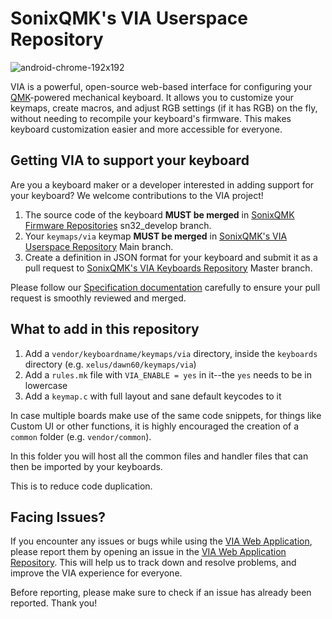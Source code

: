 # SonixQMK's VIA Userspace Repository

![android-chrome-192x192](https://user-images.githubusercontent.com/1714072/222621960-ddfb8ee6-a486-4c66-8852-b204ba7c807b.png)

VIA is a powerful, open-source web-based interface for configuring your [QMK](https://qmk.fm)-powered mechanical keyboard. It allows you to customize your keymaps, create macros, and adjust RGB settings (if it has RGB) on the fly, without needing to recompile your keyboard's firmware. This makes keyboard customization easier and more accessible for everyone.

## Getting VIA to support your keyboard

Are you a keyboard maker or a developer interested in adding support for your keyboard? We welcome contributions to the VIA project!

1. The source code of the keyboard **MUST be merged** in [SonixQMK Firmware Repositories](https://github.com/SonixQMK/qmk_firmware) sn32_develop branch.
2. Your `keymaps/via` keymap **MUST be merged** in [SonixQMK's VIA Userspace Repository](https://github.com/SonixQMK/qmk_userspace_via) Main branch.
3. Create a definition in JSON format for your keyboard and submit it as a pull request to [SonixQMK's VIA Keyboards Repository](https://github.com/SonixQMK/sonix-via-keyboards) Master branch.

Please follow our [Specification documentation](https://www.caniusevia.com/docs/specification) carefully to ensure your pull request is smoothly reviewed and merged.

## What to add in this repository

1. Add a `vendor/keyboardname/keymaps/via` directory, inside the `keyboards` directory (e.g. `xelus/dawn60/keymaps/via`)
2. Add a `rules.mk` file with `VIA_ENABLE = yes` in it--the `yes` needs to be in lowercase
3. Add a `keymap.c` with full layout and sane default keycodes to it

In case multiple boards make use of the same code snippets, for things like Custom UI or other functions, it is highly encouraged the creation of a `common` folder (e.g. `vendor/common`).

In this folder you will host all the common files and handler files that can then be imported by your keyboards.

This is to reduce code duplication.

## Facing Issues?

If you encounter any issues or bugs while using the [VIA Web Application](https://usevia.app), please report them by opening an issue in the [VIA Web Application Repository](https://github.com/the-via/app/issues). This will help us to track down and resolve problems, and improve the VIA experience for everyone.

Before reporting, please make sure to check if an issue has already been reported. Thank you!
